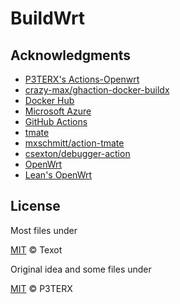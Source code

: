 BuildWrt
============================================================================


## Acknowledgments

- [P3TERX's Actions-Openwrt](https://github.com/P3TERX/Actions-OpenWrt)
- [crazy-max/ghaction-docker-buildx](https://github.com/crazy-max/ghaction-docker-buildx)
- [Docker Hub](https://hub.docker.com/)
- [Microsoft Azure](https://azure.microsoft.com)
- [GitHub Actions](https://github.com/features/actions)
- [tmate](https://github.com/tmate-io/tmate)
- [mxschmitt/action-tmate](https://github.com/mxschmitt/action-tmate)
- [csexton/debugger-action](https://github.com/csexton/debugger-action)
- [OpenWrt](https://github.com/openwrt/openwrt)
- [Lean's OpenWrt](https://github.com/coolsnowwolf/lede)

## License

Most files under

[MIT](LICENSE) © Texot

Original idea and some files under

[MIT](https://github.com/P3TERX/Actions-OpenWrt/blob/master/LICENSE) © P3TERX
